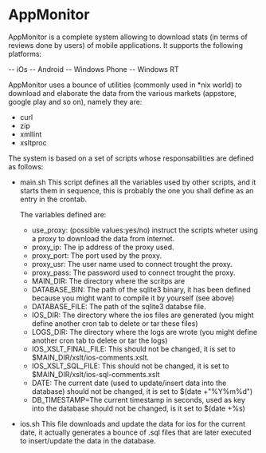 AppMonitor
==========

AppMonitor is a complete system allowing to download stats (in terms of reviews done by users) of mobile applications.
It supports the following platforms:

 -- iOs
 -- Android
 -- Windows Phone
 -- Windows RT
 
AppMonitor uses a bounce of utilities (commonly used in *nix world) to download and elaborate the data from the various markets
(appstore, google play and so on), namely they are:

 - curl
 - zip
 - xmllint
 - xsltproc 
 
The system is based on a set of scripts whose responsabilities are defined as follows:

 - main.sh
   This script defines all the variables used by other scripts, and it starts them in sequence, this is probably the one you shall 
   define as an entry in the crontab.
   
   The variables defined are:
   
   - use_proxy: (possible values:yes/no) instruct the scripts wheter using a proxy to download the data from internet.
   - proxy_ip: The ip address of the proxy used.
   - proxy_port: The port used by the proxy.
   - proxy_usr: The user name used to connect trought the proxy.
   - proxy_pass: The password used to connect trought the proxy.
   - MAIN_DIR: The directory where the scritps are
   - DATABASE_BIN: The path of the sqlite3 binary, it has been defined because you might want to compile it by yourself (see above)
   - DATABASE_FILE: The path of the sqlite3 databse file.
   - IOS_DIR: The directory where the ios files are generated (you might define another cron tab to delete or tar these files)
   - LOGS_DIR: The directory where the logs are wrote (you might define another cron tab to delete or tar the logs)
   - IOS_XSLT_FINAL_FILE: This should not be changed, it is set to $MAIN_DIR/xslt/ios-comments.xslt.
   - IOS_XSLT_SQL_FILE: This should not be changed, it is set to $MAIN_DIR/xslt/ios-sql-comments.xslt
   - DATE: The current date (used to update/insert data into the database) should not be changed, it is set to $(date +"%Y%m%d")
   - DB_TIMESTAMP=The current timestamp in seconds, used as key into the database should not be changed, is it set to $(date +%s)
 
 - ios.sh
   This file downloads and update the data for ios for the current date, it actually generates a bounce of .sql files that 
   are later executed to insert/update the data in the database.
   
